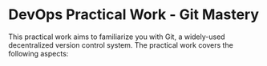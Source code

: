 # DevOps Practical Work - Git Mastery
This practical work aims to familiarize you with Git, a widely-used decentralized version control system. The practical work covers the following aspects:


